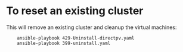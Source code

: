 # To reset an existing cluster

This will remove an existing cluster and cleanup the virtual machines:

```
    ansible-playbook 429-Uninstall-directpv.yaml
    ansible-playbook 399-uninstall.yaml
```

